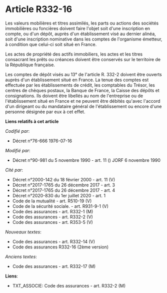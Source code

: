 # Article R332-16

Les valeurs mobilières et titres assimilés, les parts ou actions des sociétés immobilières ou foncières doivent faire l'objet
soit d'une inscription en compte, ou d'un dépôt, auprès d'un établissement visé au dernier alinéa, soit d'une inscription
nominative dans les comptes de l'organisme émetteur, à condition que celui-ci soit situé en France.

Les actes de propriété des actifs immobiliers, les actes et les titres consacrant les prêts ou créances doivent être
conservés sur le territoire de la République française.

Les comptes de dépôt visés au 13° de l'article R. 332-2 doivent être ouverts auprès d'un établissement situé en France. La
tenue des comptes est effectuée par les établissements de crédit, les comptables du Trésor, les centres de chèques postaux,
la Banque de France, la Caisse des dépôts et consignations. Ils doivent être libellés au nom de l'entreprise ou de
l'établissement situé en France et ne peuvent être débités qu'avec l'accord d'un dirigeant ou du mandataire général de
l'établissement ou encore d'une personne désignée par eux à cet effet.

**Liens relatifs à cet article**

_Codifié par_:

  - Décret n°76-666 1976-07-16

_Modifié par_:

  - Décret n°90-981 du 5 novembre 1990 - art. 11 () JORF 6 novembre 1990

_Cité par_:

  - Décret n°2000-142 du 18 février 2000 - art. 11 (V)
  - Décret n°2017-1765 du 26 décembre 2017 - art. 3
  - Décret n°2017-1765 du 26 décembre 2017 - art. 4
  - Décret n°2020-830 du 1er juillet 2020 - art. 1
  - Code de la mutualité - art. R510-19 (V)
  - Code de la sécurité sociale. - art. R931-9-1 (V)
  - Code des assurances - art. R332-1 (M)
  - Code des assurances - art. R332-2 (V)
  - Code des assurances - art. R353-5 (V)

_Nouveaux textes_:

  - Code des assurances - art. R332-14 (V)
  - Code des assurances R332-16 (2ème version)

_Anciens textes_:

  - Code des assurances - art. R332-17 (M)

**Liens**:

  - TXT_ASSOCIE: Code des assurances - art. R332-2 (M)
